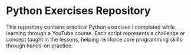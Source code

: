 # Python Exercises Repository

This repository contains practical Python exercises I completed while learning through a YouTube course. Each script represents a challenge or concept taught in the lessons, helping reinforce core programming skills through hands-on practice.
